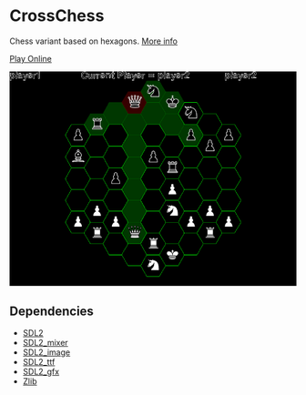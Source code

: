 # CrossChess
Chess variant based on hexagons.
[More info](https://en.wikipedia.org/wiki/Cross_Chess)

[Play Online](https://i349178.venus.fhict.nl/)

<img src="https://github.com/Red-mar/CrossChess/blob/master/assets/crossgonalchess.PNG">

## Dependencies

- [SDL2](http://www.libsdl.org)
- [SDL2\_mixer](http://www.libsdl.org/projects/SDL_mixer/)
- [SDL2\_image](http://www.libsdl.org/projects/SDL_image/)
- [SDL2\_ttf](http://www.libsdl.org/projects/SDL_ttf/)
- [SDL2\_gfx](http://www.ferzkopp.net/wordpress/2016/01/02/sdl_gfx-sdl2_gfx/)
- [Zlib](http://www.zlib.net/)
